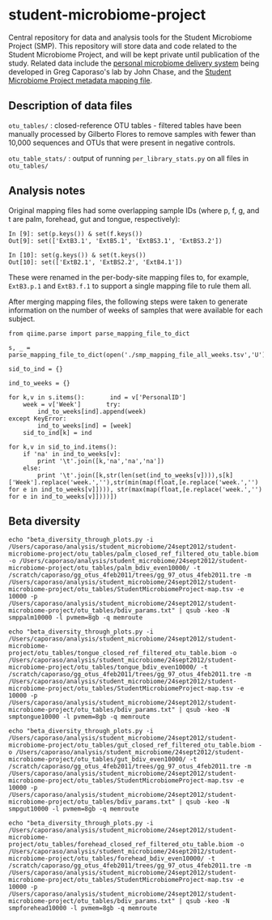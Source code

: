 student-microbiome-project
==========================

Central repository for data and analysis tools for the Student Microbiome Project (SMP). This repository will store data and code related to the Student Microbiome Project, and will be kept private until publication of the study. Related data include the [personal microbiome delivery system](https://github.com/qiime/personal-microbiome-delivery) being developed in Greg Caporaso's lab by John Chase, and the [Student Microbiome Project metadata mapping file](https://docs.google.com/spreadsheet/ccc?key=0AvglGXLayhG7dDFUZ3JVVkFrTFFjMWJDWTZheVVROVE). 

Description of data files
-------------------------

``otu_tables/`` : closed-reference OTU tables - filtered tables have been manually processed by Gilberto Flores to remove samples with fewer than 10,000 sequences and OTUs that were present in negative controls. 

``otu_table_stats/`` : output of running ``per_library_stats.py`` on all files in ``otu_tables/``

Analysis notes
--------------

Original mapping files had some overlapping sample IDs (where p, f, g, and t are palm, forehead, gut and tongue, respectively):

```
In [9]: set(p.keys()) & set(f.keys())
Out[9]: set(['ExtB3.1', 'ExtB5.1', 'ExtBS3.1', 'ExtBS3.2'])

In [10]: set(g.keys()) & set(t.keys())
Out[10]: set(['ExtB2.1', 'ExtBS2.2', 'ExtB4.1'])
```

These were renamed in the per-body-site mapping files to, for example, ``ExtB3.p.1`` and ``ExtB3.f.1`` to support a single mapping file to rule them all. 

After merging mapping files, the following steps were taken to generate information on the number of weeks of samples that were available for each subject.

```
from qiime.parse import parse_mapping_file_to_dict

s, _ = parse_mapping_file_to_dict(open('./smp_mapping_file_all_weeks.tsv','U'))

sid_to_ind = {}

ind_to_weeks = {}

for k,v in s.items():       ind = v['PersonalID']
    week = v['Week']       try:
        ind_to_weeks[ind].append(week)                                                                                                                                                  except KeyError:
        ind_to_weeks[ind] = [week]
    sid_to_ind[k] = ind

for k,v in sid_to_ind.items():
    if 'na' in ind_to_weeks[v]:
        print '\t'.join([k,'na','na','na'])
    else:
        print '\t'.join([k,str(len(set(ind_to_weeks[v]))),s[k]['Week'].replace('week.',''),str(min(map(float,[e.replace('week.','') for e in ind_to_weeks[v]]))), str(max(map(float,[e.replace('week.','') for e in ind_to_weeks[v]])))])
```

Beta diversity
--------------

```
echo "beta_diversity_through_plots.py -i /Users/caporaso/analysis/student_microbiome/24sept2012/student-microbiome-project/otu_tables/palm_closed_ref_filtered_otu_table.biom -o /Users/caporaso/analysis/student_microbiome/24sept2012/student-microbiome-project/otu_tables/palm_bdiv_even10000/ -t /scratch/caporaso/gg_otus_4feb2011/trees/gg_97_otus_4feb2011.tre -m /Users/caporaso/analysis/student_microbiome/24sept2012/student-microbiome-project/otu_tables/StudentMicrobiomeProject-map.tsv -e 10000 -p /Users/caporaso/analysis/student_microbiome/24sept2012/student-microbiome-project/otu_tables/bdiv_params.txt" | qsub -keo -N smppalm10000 -l pvmem=8gb -q memroute

echo "beta_diversity_through_plots.py -i /Users/caporaso/analysis/student_microbiome/24sept2012/student-microbiome-project/otu_tables/tongue_closed_ref_filtered_otu_table.biom -o /Users/caporaso/analysis/student_microbiome/24sept2012/student-microbiome-project/otu_tables/tongue_bdiv_even10000/ -t /scratch/caporaso/gg_otus_4feb2011/trees/gg_97_otus_4feb2011.tre -m /Users/caporaso/analysis/student_microbiome/24sept2012/student-microbiome-project/otu_tables/StudentMicrobiomeProject-map.tsv -e 10000 -p /Users/caporaso/analysis/student_microbiome/24sept2012/student-microbiome-project/otu_tables/bdiv_params.txt" | qsub -keo -N smptongue10000 -l pvmem=8gb -q memroute

echo "beta_diversity_through_plots.py -i /Users/caporaso/analysis/student_microbiome/24sept2012/student-microbiome-project/otu_tables/gut_closed_ref_filtered_otu_table.biom -o /Users/caporaso/analysis/student_microbiome/24sept2012/student-microbiome-project/otu_tables/gut_bdiv_even10000/ -t /scratch/caporaso/gg_otus_4feb2011/trees/gg_97_otus_4feb2011.tre -m /Users/caporaso/analysis/student_microbiome/24sept2012/student-microbiome-project/otu_tables/StudentMicrobiomeProject-map.tsv -e 10000 -p /Users/caporaso/analysis/student_microbiome/24sept2012/student-microbiome-project/otu_tables/bdiv_params.txt" | qsub -keo -N smpgut10000 -l pvmem=8gb -q memroute

echo "beta_diversity_through_plots.py -i /Users/caporaso/analysis/student_microbiome/24sept2012/student-microbiome-project/otu_tables/forehead_closed_ref_filtered_otu_table.biom -o /Users/caporaso/analysis/student_microbiome/24sept2012/student-microbiome-project/otu_tables/forehead_bdiv_even10000/ -t /scratch/caporaso/gg_otus_4feb2011/trees/gg_97_otus_4feb2011.tre -m /Users/caporaso/analysis/student_microbiome/24sept2012/student-microbiome-project/otu_tables/StudentMicrobiomeProject-map.tsv -e 10000 -p /Users/caporaso/analysis/student_microbiome/24sept2012/student-microbiome-project/otu_tables/bdiv_params.txt" | qsub -keo -N smpforehead10000 -l pvmem=8gb -q memroute
```
